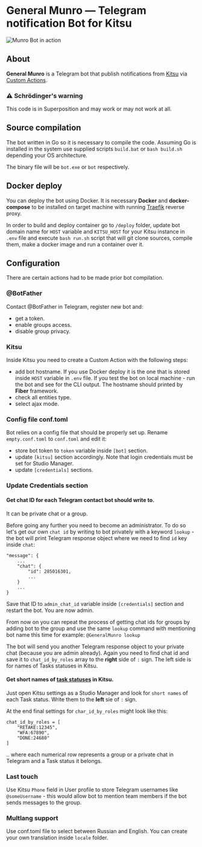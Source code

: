 # General Munro — Telegram notification Bot for Kitsu
![Munro Bot in action](https://github.com/zorg-industries-limited/general-munro-bot/blob/main/misc/munro_in_action.gif)
## About
**General Munro** is a Telegram bot that publish notifications from [Kitsu](https://www.cg-wire.com/en/kitsu.html) via [Custom Actions](https://kitsu.cg-wire.com/custom-actions/).

### ⚠ Schrödinger's warning
This code is in Superposition and may work or may not work at all.

## Source compilation
The bot written in Go so it is necessary to compile the code. Assuming Go is installed in the system use supplied scripts `build.bat` or `bash build.sh` depending your OS architecture.

The binary file will be `bot.exe` or `bot` respectively.

## Docker deploy
You can deploy the bot using Docker. It is necessary **Docker** and **docker-compose** to be installed on target machine with running [Traefik](https://github.com/zorg-industries-limited/ruby-rhod-fantastic-dockers) reverse proxy.

In order to build and deploy container go to `/deploy` folder, update bot domain name for `HOST` variable and `KITSU_HOST` for your Kitsu instance in `.env` file and execute `bash run.sh` script that will git clone sources, compile them, make a docker image and run a container over it.


## Configuration
There are certain actions had to be made prior bot compilation.

### @BotFather
Contact @BotFather in Telegram, register new bot and:
 - get a token.
 - enable groups access.
 - disable group privacy.
 
### Kitsu
Inside Kitsu you need to create a Custom Action with the following steps:
- add bot hostname. If you use Docker deploy it is the one that is stored inside `HOST` variable in `.env` file. If you test the bot on local machine - run the bot and see for the CLI output. The hostname should printed by **Fiber** framework.
- check all entities type.
- select ajax mode.

### Config file conf.toml
Bot relies on a config file that should be properly set up. Rename `empty.conf.toml` to `conf.toml` and edit it:
- store bot token to `token` variable inside `[bot]` section.
- update `[kitsu]` section accordingly. Note that login credentials must be set for Studio Manager.
- update `[credentials]` sections.

### Update Credentials section
#### Get chat ID for each Telegram contact bot should write to. 
It can be private chat or a group.

Before going any further you need to become an administrator. To do so let's get our own `chat id` by writing to bot privately with a keyword `lookup` - the bot will print Telegram response object where we need to find `id` key inside `chat`: 
```
"message": {
    ...
    "chat": {
        "id": 285016301,
        ...
    }
    ...
}
```
Save that ID to `admin_chat_id` variable inside `[credentials]` section and restart the bot. You are now admin.

From now on you can repeat the process of getting chat ids for groups by adding bot to the group and use the same `lookup` command with mentioning bot name this time for example:
`@GeneralMunro lookup` 

The bot will send you another Telegram response object to your private chat (because you are admin already). Again you need to find chat id and save it to `chat_id_by_roles` array to the **right** side of `:` sign. The left side is for names of Tasks statuses in Kitsu.

#### Get short names of [task statuses](https://kitsu.cg-wire.com/customization/#modify-an-existing-task-status) in Kitsu.
Just open Kitsu settings as a Studio Manager and look for `short names` of each Task status.
Write them to the **left** sie of `:` sign.

At the end final settings for `char_id_by_roles` might look like this:
```
chat_id_by_roles = [
    "RETAKE:12345",
    "WFA:67890",
    "DONE:24680"
]
```

.. where each numerical row represents a group or a private chat in Telegram and a Task status it belongs.

### Last touch
Use Kitsu `Phone` field in User profile to store Telegram usernames like `@someUsername` - this would allow bot to mention team members if the bot sends messages to the group.

### Multlang support
Use conf.toml file to select between Russian and English. You can create your own translation inside `locale` folder.